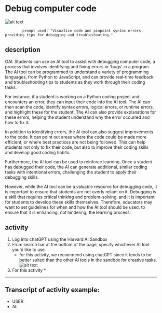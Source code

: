 # Debug computer code

![alt text](https://files.slack.com/files-pri/T0HTW3H0V-F060Q6VTJHH/oue_013.png?pub_secret=7f32c1cc34)

            prompt used: "Visualize code and pinpoint syntax errors, providing tips for debugging and troubleshooting."
            
## description
GAI: Students can use an AI tool to assist with debugging computer code, a process that involves identifying and fixing errors or 'bugs' in a program. The AI tool can be programmed to understand a variety of programming languages, from Python to JavaScript, and can provide real-time feedback and troubleshooting tips to students as they work through their coding tasks.

For instance, if a student is working on a Python coding project and encounters an error, they can input their code into the AI tool. The AI can then scan the code, identify syntax errors, logical errors, or runtime errors, and highlight these for the student. The AI can also provide explanations for these errors, helping the student understand why the error occurred and how to fix it.

In addition to identifying errors, the AI tool can also suggest improvements to the code. It can point out areas where the code could be made more efficient, or where best practices are not being followed. This can help students not only to fix their code, but also to improve their coding skills and develop good coding habits.

Furthermore, the AI tool can be used to reinforce learning. Once a student has debugged their code, the AI can generate additional, similar coding tasks with intentional errors, challenging the student to apply their debugging skills.

However, while the AI tool can be a valuable resource for debugging code, it is important to ensure that students are not overly reliant on it. Debugging is a skill that requires critical thinking and problem-solving, and it is important for students to develop these skills themselves. Therefore, educators may want to set guidelines for when and how the AI tool should be used, to ensure that it is enhancing, not hindering, the learning process.

## activity
1. Log into chatGPT using the Harvard AI Sandbox
2. From search bar at the bottom of the page, specify whichever AI tool you'd like to use.
    * for this activity, we recommend using chatGPT since it tends to be better suited than the other AI tools in the sandbox for creative tasks.
![alt text](https://files.slack.com/files-pri/T0HTW3H0V-F0612HG51ND/video_to_gif__6_..gif?pub_secret=4e1c91c9ce)
3. For this activity
    * 

---

## Transcript of activity example:

* USER:
* AI: 
